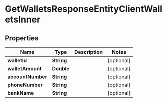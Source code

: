 

# GetWalletsResponseEntityClientWalletsInner


## Properties

| Name | Type | Description | Notes |
|------------ | ------------- | ------------- | -------------|
|**walletId** | **String** |  |  [optional] |
|**walletAmount** | **Double** |  |  [optional] |
|**accountNumber** | **String** |  |  [optional] |
|**phoneNumber** | **String** |  |  [optional] |
|**bankName** | **String** |  |  [optional] |



